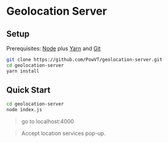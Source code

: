 # Geolocation Server

## Setup

Prerequisites: [Node](https://nodejs.org/en/download/) plus [Yarn](https://classic.yarnpkg.com/en/docs/install/) and [Git](https://git-scm.com/downloads)

```bash
git clone https://github.com/PowVT/geolocation-server.git
cd geolocation-server
yarn install
```

## Quick Start

```bash
cd geolocation-server
node index.js
```

> go to localhost:4000

>Accept location services pop-up.
